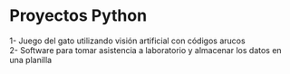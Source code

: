 <h1> Proyectos Python</h1>
<p1> 1- Juego del gato utilizando visión artificial con códigos arucos</p1><br>
<p1> 2- Software para tomar asistencia a laboratorio y almacenar los datos en una planilla</p1>
